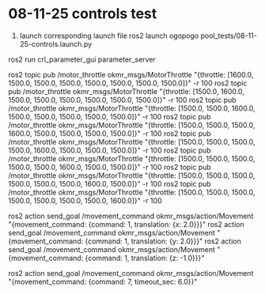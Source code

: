 # 08-11-25 controls test
1. launch corresponding launch file
ros2 launch ogopogo pool_tests/08-11-25-controls.launch.py

ros2 run crl_parameter_gui parameter_server

ros2 topic pub /motor_throttle okmr_msgs/MotorThrottle "{throttle: [1600.0, 1500.0, 1500.0, 1500.0, 1500.0, 1500.0, 1500.0, 1500.0]}" -r 100
ros2 topic pub /motor_throttle okmr_msgs/MotorThrottle "{throttle: [1500.0, 1600.0, 1500.0, 1500.0, 1500.0, 1500.0, 1500.0, 1500.0]}" -r 100
ros2 topic pub /motor_throttle okmr_msgs/MotorThrottle "{throttle: [1500.0, 1500.0, 1600.0, 1500.0, 1500.0, 1500.0, 1500.0, 1500.0]}" -r 100
ros2 topic pub /motor_throttle okmr_msgs/MotorThrottle "{throttle: [1500.0, 1500.0, 1500.0, 1600.0, 1500.0, 1500.0, 1500.0, 1500.0]}" -r 100
ros2 topic pub /motor_throttle okmr_msgs/MotorThrottle "{throttle: [1500.0, 1500.0, 1500.0, 1500.0, 1600.0, 1500.0, 1500.0, 1500.0]}" -r 100
ros2 topic pub /motor_throttle okmr_msgs/MotorThrottle "{throttle: [1500.0, 1500.0, 1500.0, 1500.0, 1500.0, 1600.0, 1500.0, 1500.0]}" -r 100
ros2 topic pub /motor_throttle okmr_msgs/MotorThrottle "{throttle: [1500.0, 1500.0, 1500.0, 1500.0, 1500.0, 1500.0, 1600.0, 1500.0]}" -r 100
ros2 topic pub /motor_throttle okmr_msgs/MotorThrottle "{throttle: [1500.0, 1500.0, 1500.0, 1500.0, 1500.0, 1500.0, 1500.0, 1600.0]}" -r 100

ros2 action send_goal /movement_command okmr_msgs/action/Movement "{movement_command: {command: 1, translation: {x: 2.0}}}"
ros2 action send_goal /movement_command okmr_msgs/action/Movement "{movement_command: {command: 1, translation: {y: 2.0}}}"
ros2 action send_goal /movement_command okmr_msgs/action/Movement "{movement_command: {command: 1, translation: {z: -1.0}}}"

ros2 action send_goal /movement_command okmr_msgs/action/Movement "{movement_command: {command: 7, timeout_sec: 6.0}}"

